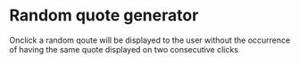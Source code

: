 # Random quote generator 
Onclick a random qoute will be displayed to the user without the occurrence of having the same quote displayed on two consecutive clicks
